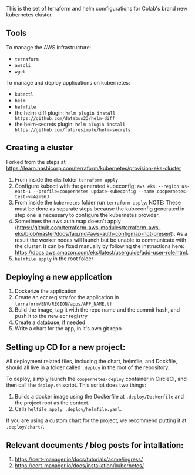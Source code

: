 This is the set of terraform and helm comfigurations for Colab's brand new kubernetes cluster.

## Tools
To manage the AWS infrastructure:
- `terraform`
- `awscli`
- `wget`

To manage and deploy applications on kubernetes:
- `kubectl`
- `helm`
- `helmfile`
- the helm-diff plugin: `helm plugin install https://github.com/databus23/helm-diff`
- the helm-secrets plugin: `helm plugin install https://github.com/futuresimple/helm-secrets`

## Creating a cluster
Forked from the steps at https://learn.hashicorp.com/terraform/kubernetes/provision-eks-cluster
1. From inside the `eks` folder `terraform apply`
1. Configure kubectl with the generated kubeconfig: `aws eks --region us-east-1 --profile=coopernetes update-kubeconfig --name coopernetes-test-vxA2m96J`
1. From inside the `kubernetes` folder run `terraform apply`: NOTE: These must be done as separate steps because the kubeconfig generated in step one is necessary to configure the kubernetes provider.
1. Sometimes the aws auth map doesn't apply (https://github.com/terraform-aws-modules/terraform-aws-eks/blob/master/docs/faq.md#aws-auth-configmap-not-present). As a result the worker nodes will launch but be unable to communicate with the cluster. It can be fixed manually by following the instructions here: https://docs.aws.amazon.com/eks/latest/userguide/add-user-role.html.
1. `helmfile apply` in the root folder

## Deploying a new application
1. Dockerize the application
1. Create an ecr registry for the application in `terraform/ENV/REGION/apps/APP_NAME.tf`
1. Build the image, tag it with the repo name and the commit hash, and push it to the new ecr registry
1. Create a database, if needed
1. Write a chart for the app, in it's own git repo

## Setting up CD for a new project:
All deployment related files, including the chart, helmfile, and Dockfile, should all live in a folder called `.deploy` in the root of the repository.

To deploy, simply launch the `coopernetes-deploy` container in CircleCI, and then call the `deploy.sh` script. This script does two things:
1. Builds a docker image using the Dockerfile at `.deploy/Dockerfile` and the project root as the context.
2. Calls `helfile apply .deploy/helmfile.yaml`.

If you are using a custom chart for the project, we recommend putting it at `.deploy/chart/`.


## Relevant documents / blog posts for intallation:
1. https://cert-manager.io/docs/tutorials/acme/ingress/
1. https://cert-manager.io/docs/installation/kubernetes/
